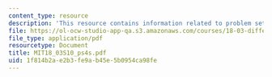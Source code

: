 ```yaml
---
content_type: resource
description: 'This resource contains information related to problem set 4. '
file: https://ol-ocw-studio-app-qa.s3.amazonaws.com/courses/18-03-differential-equations-spring-2010/1f814b2ae2b3fe9ab45e5b0954ca98fe_MIT18_03S10_ps4s.pdf
file_type: application/pdf
resourcetype: Document
title: MIT18_03S10_ps4s.pdf
uid: 1f814b2a-e2b3-fe9a-b45e-5b0954ca98fe
---
```

